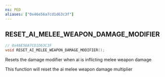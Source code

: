 ```yaml
---
ns: PED
aliases: ["0x46e56a7cd1d63c3f"]
---
```

## RESET_AI_MELEE_WEAPON_DAMAGE_MODIFIER

```c
// 0x46E56A7CD1D63C3F
void RESET_AI_MELEE_WEAPON_DAMAGE_MODIFIER();
```

Resets the damage modifier when ai is inflicting melee weapon damage

This function will reset the ai melee weapon damage multiplier

